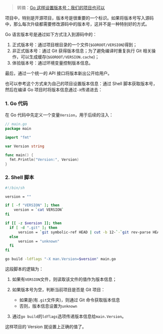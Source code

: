 > 转摘：[Go 这样设置版本号：我们的项目也可以](https://mp.weixin.qq.com/s/NK_MBMAOXONT8wUcS8ihhA)

项目中，特别是开源项目，版本号是很重要的一个标识。如果将版本号写入源码中，那么每次升级都需要修改源码中的版本号，这并不是一种特别好的方式。

Go 语言版本号是通过如下方式注入到源码中的：

1. 正式版本号：通过项目根目录的一个文件(`$GOROOT/VERSION`)得到；
2. 非正式版本号：通过 Git 获得版本信息；为了避免编译时重复执行 Git 相关操作，可以生成缓存(`$GOROOT/VERSION.cache`)；
3. 体验版本号：通过环境变量控制版本信息。

最后，通过一个统一的 API 接口将版本新出公开给用户。

也可以参考这个方式来为自己的项目设置版本信息：通过 Shell 脚本获取版本号，然后在编译 Go 项目时将版本信息通过`-X`传递进去：

### 1. Go 代码

在 Go 代码中先定义一个变量`Version`，用于后续的注入：

```go
// main.go
package main

import "fmt"

var Version string

func main() {
  fmt.Println("Version:", Version)
}
```

### 2. Shell 脚本

```sh
#!/bin/sh

version = ""

if [ -f "VERSION" ]; then
    version = `cat VERSION`
fi

if [[ -z $version ]]; then
  if [ -d ".git" ]; then
      version = `git symbolic-ref HEAD | cut -b 12-`-`git rev-parse HEAD`
  else
      version = "unknown"
  fi
fi

go build -ldflags "-X man.Version=$version" main.go
```

这段脚本的逻辑为：

1. 如果有`VERSION`文件，则读取该文件的值作为版本信息；
2. 如果版本号为空，判断当前项目是否是 Git 项目：

    * 如果是(有`.git`文件夹)，则通过 Git 命令获取版本信息
    * 否则，版本信息设置为`unknown`

3. 通过`go build`的`ldflags`选项传递版本信息给`main.Version`。

这样项目的 Version 就设置上正确的值了。


